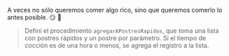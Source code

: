 A veces no sólo queremos comer algo rico, sino que queremos comerlo lo antes posible. :smirk: :cake:

> Definí el procedimiento `agregarAPostresRapidos`, que toma una lista con postres rápidos y un postre por parámetro. Si el tiempo de cocción es de una hora o menos, se agrega el registro a la lista. 